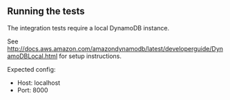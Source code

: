 ## Running the tests
The integration tests require a local DynamoDB instance.

See http://docs.aws.amazon.com/amazondynamodb/latest/developerguide/DynamoDBLocal.html for setup instructions.

Expected config:
* Host: localhost
* Port: 8000
